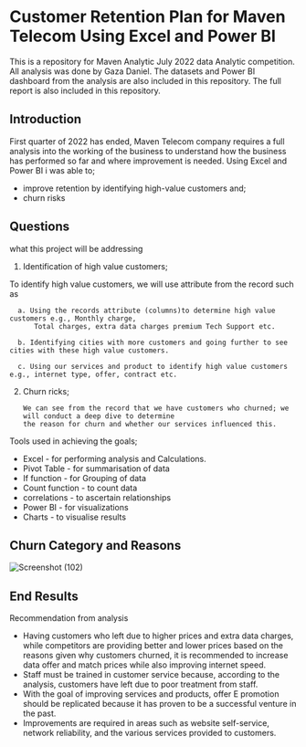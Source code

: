 
# Customer Retention Plan for Maven Telecom Using Excel and Power BI

This is a repository for Maven Analytic July 2022 data Analytic competition. All analysis was done by Gaza Daniel.
The datasets and Power BI dashboard from the analysis are also included in this repository.
The full report is also included in this repository.

## Introduction

First quarter of 2022 has ended, Maven Telecom company requires a full analysis into the working of the business to understand how the business has performed so far and where improvement is needed. Using Excel and Power BI i was able to; 
* improve retention by identifying high-value customers and; 
* churn risks 

## Questions

what this project will be addressing

1. Identification of high value customers;

To identify high value customers, we will use attribute from the record such as 

      a. Using the records attribute (columns)to determine high value customers e.g., Monthly charge, 
          Total charges, extra data charges premium Tech Support etc.
      
      b. Identifying cities with more customers and going further to see cities with these high value customers.
      
      c. Using our services and product to identify high value customers e.g., internet type, offer, contract etc.
      
2. Churn ricks;

       We can see from the record that we have customers who churned; we will conduct a deep dive to determine 
       the reason for churn and whether our services influenced this.



Tools used in achieving the goals;
* Excel - for performing analysis and Calculations.
* Pivot Table - for summarisation of data
* If function - for Grouping of data 
* Count function - to count data
* correlations - to ascertain relationships 
* Power BI - for visualizations
* Charts - to visualise results


## Churn Category and Reasons

![Screenshot (102)](https://user-images.githubusercontent.com/103642582/187445632-b959d2e1-67bc-4965-8257-d9dd84d78728.png)

## End Results
Recommendation from analysis
*	Having customers who left due to higher prices and extra data charges, while competitors are providing better and lower prices based on the reasons given why customers churned, it is recommended to increase data offer and match prices while also improving internet speed.
*	Staff must be trained in customer service because, according to the analysis, customers have left due to poor treatment from staff.
*	With the goal of improving services and products, offer E promotion should be replicated because it has proven to be a successful venture in the past.
*	Improvements are required in areas such as website self-service, network reliability, and the various services provided to customers.   


